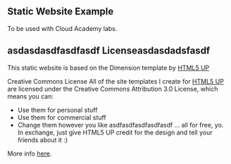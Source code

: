 Static Website Example
----------------------

To be used with Cloud Academy labs.

asdasdasdfasdfasdf
Licenseasdasdadsfasdf
----------------------

This static website is based on the Dimension template by [HTML5 UP](https://html5up.net/)

Creative Commons License
All of the site templates I create for [HTML5 UP](https://html5up.net/) are licensed under the Creative Commons Attribution 3.0 License, which means you can:
 - Use them for personal stuff
 - Use them for commercial stuff
 - Change them however you like
asdfasdfasdfasdfasdf
... all for free, yo. In exchange, just give HTML5 UP credit for the design and tell your friends about it :)

More info [here](https://html5up.net/license).
